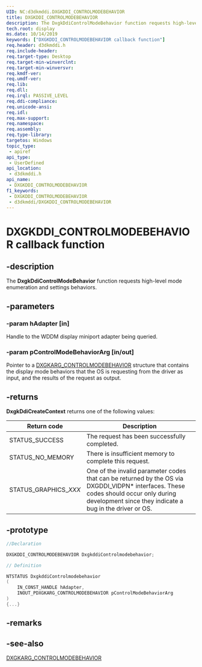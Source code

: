 ```yaml
---
UID: NC:d3dkmddi.DXGKDDI_CONTROLMODEBEHAVIOR
title: DXGKDDI_CONTROLMODEBEHAVIOR
description: The DxgkDdiControlModeBehavior function requests high-level mode enumeration and settings behaviors.
tech.root: display
ms.date: 10/14/2019
keywords: ["DXGKDDI_CONTROLMODEBEHAVIOR callback function"]
req.header: d3dkmddi.h
req.include-header: 
req.target-type: Desktop
req.target-min-winverclnt: 
req.target-min-winversvr: 
req.kmdf-ver: 
req.umdf-ver: 
req.lib: 
req.dll: 
req.irql: PASSIVE_LEVEL
req.ddi-compliance: 
req.unicode-ansi: 
req.idl: 
req.max-support: 
req.namespace: 
req.assembly: 
req.type-library: 
targetos: Windows
topic_type:
 - apiref
api_type:
 - UserDefined
api_location:
 - d3dkmddi.h
api_name:
 - DXGKDDI_CONTROLMODEBEHAVIOR
f1_keywords:
 - DXGKDDI_CONTROLMODEBEHAVIOR
 - d3dkmddi/DXGKDDI_CONTROLMODEBEHAVIOR
---
```


# DXGKDDI_CONTROLMODEBEHAVIOR callback function


## -description

The **DxgkDdiControlModeBehavior** function requests high-level mode enumeration and settings behaviors.

## -parameters

### -param hAdapter [in]

Handle to the WDDM display miniport adapter being queried.

### -param pControlModeBehaviorArg [in/out]

Pointer to a [DXGKARG_CONTROLMODEBEHAVIOR](ns-d3dkmddi-_dxgkarg_controlmodebehavior.md) structure that contains the display mode behaviors that the OS is requesting from the driver as input, and the results of the request as output.

## -returns

**DxgkDdiCreateContext** returns one of the following values:

| Return code | Description |
|------------ | ----------- |
| STATUS_SUCCESS        | The request has been successfully completed. |
| STATUS_NO_MEMORY      | There is insufficient memory to complete this request. |
| STATUS_GRAPHICS_*XXX* | One of the invalid parameter codes that can be returned by the OS via DXGDDI_VIDPN* interfaces. These codes should occur only during development since they indicate a bug in the driver or OS. |

## -prototype

```cpp
//Declaration

DXGKDDI_CONTROLMODEBEHAVIOR DxgkddiControlmodebehavior;

// Definition

NTSTATUS DxgkddiControlmodebehavior
(
    IN_CONST_HANDLE hAdapter,
    INOUT_PDXGKARG_CONTROLMODEBEHAVIOR pControlModeBehaviorArg
)
{...}

```

## -remarks

## -see-also

[DXGKARG_CONTROLMODEBEHAVIOR](ns-d3dkmddi-_dxgkarg_controlmodebehavior.md)

